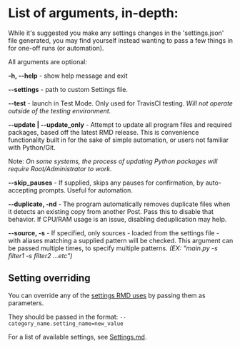 # List of arguments, in-depth:
While it's suggested you make any settings changes in the 'settings.json' file generated, 
you may find yourself instead wanting to pass a few things in for one-off runs (or automation).

All arguments are optional:

**-h, --help** -        show help message and exit

**--settings** -        path to custom Settings file.

**--test** -            launch in Test Mode. Only used for TravisCI testing. 
*Will not operate outside of the testing environment.*

**--update | --update_only**   -         Attempt to update all program files and required packages, based off the latest RMD release.
This is convenience functionality built in for the sake of simple automation, or users not familiar with Python/Git.

Note: *On some systems, the process of updating Python packages will require Root/Administrator to work.*


**--skip_pauses** -     If supplied, skips any pauses for confirmation, by auto-accepting prompts. Useful for automation.

**--duplicate, -nd** - The program automatically removes duplicate files when it detects an existing copy from another 
Post. Pass this to disable that behavior. If CPU/RAM usage is an issue, disabling deduplication may help.

**--source, -s** - If specified, only sources - loaded from the settings file - with aliases matching a supplied pattern 
will be checked. This argument can be passed multiple times, to specify multiple patterns. 
*(EX: "main.py -s filter1 -s filter2 ...etc")*

## Setting overriding

You can override any of the [settings RMD uses](./Settings.md) by passing them as parameters. 

They should be passed in the format:
```--category_name.setting_name=new_value```

For a list of available settings, see [Settings.md](./Settings.md).
